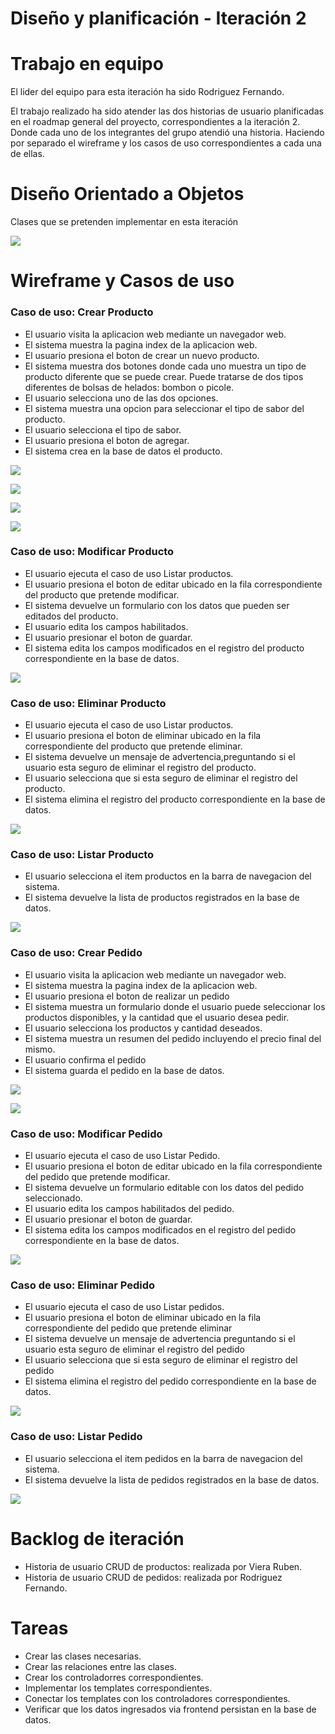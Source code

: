 # Diseño y planificación - Iteración 2

# Trabajo en equipo

El lider del equipo para esta iteración ha sido Rodriguez Fernando.

El trabajo realizado ha sido atender las dos historias de usuario planificadas en el roadmap general del proyecto, correspondientes a la iteración 2. Donde cada uno de los integrantes del grupo atendió una historia. Haciendo por separado el wireframe y los casos de uso correspondientes a cada una de ellas.
  
# Diseño Orientado a Objetos

Clases que se pretenden implementar en esta iteración

![](imagenes/iteracion2_dominio.png)

# Wireframe y Casos de uso

### Caso de uso: Crear Producto

 - El usuario visita la aplicacion web mediante un navegador web.
 - El sistema muestra la pagina index de la aplicacion web.
 - El usuario presiona el boton de crear un nuevo producto.
 - El sistema muestra dos botones donde cada uno muestra un tipo de producto diferente que se puede crear. Puede tratarse de dos tipos diferentes de bolsas de helados: bombon o picole.
 - El usuario selecciona uno de las dos opciones.
 - El sistema muestra una opcion para seleccionar el tipo de sabor del producto.
 - El usuario selecciona el tipo de sabor.
 - El usuario presiona el boton de agregar.
 - El sistema crea en la base de datos el producto.

![](imagenes/Pantalla-principal.png)

![](imagenes/Tipo-Producto.png)

![](imagenes/Creacion-de-Picoles.png)

![](imagenes/Creacion-de-Bombones.png)
  
### Caso de uso: Modificar Producto

- El usuario ejecuta el caso de uso Listar productos.
- El usuario presiona el boton de editar ubicado en la fila correspondiente del producto que pretende modificar.
- El sistema devuelve un formulario con los datos que pueden ser editados del producto.
- El usuario edita los campos habilitados.
- El usuario presionar el boton de guardar.
- El sistema edita los campos modificados en el registro del producto correspondiente en la base de datos.

![](imagenes/Modificar-productos.png)

### Caso de uso: Eliminar Producto

- El usuario ejecuta el caso de uso Listar productos.
- El usuario presiona el boton de eliminar ubicado en la fila correspondiente del producto que pretende eliminar.
- El sistema devuelve un mensaje de advertencia,preguntando si el usuario esta seguro de eliminar el registro del producto.
- El usuario selecciona que si esta seguro de eliminar el registro del producto.
- El sistema elimina el registro del producto correspondiente en la base de datos.
  
![](imagenes/Eliminar-Productos.png)

### Caso de uso: Listar Producto

- El usuario selecciona el item productos en la barra de navegacion del sistema.
- El sistema devuelve la lista de productos registrados en la base de datos.

![](imagenes/Listar-Productos.png)
  
### Caso de uso: Crear Pedido
 - El usuario visita la aplicacion web mediante un navegador web.
 - El sistema muestra la pagina index de la aplicacion web.
 - El usuario presiona el boton de realizar un pedido
 - El sistema muestra un formulario donde el usuario puede seleccionar los productos disponibles, y la cantidad que el usuario desea pedir.
 - El usuario selecciona los productos y cantidad deseados.
 - El sistema muestra un resumen del pedido incluyendo el precio final del mismo.
 - El usuario confirma el pedido
 - El sistema guarda el pedido en la base de datos.

![](imagenes/Creacion-de-pedidos.png)

![](imagenes/Confirmacion-de-pedidos.png)

### Caso de uso: Modificar Pedido
- El usuario ejecuta el caso de uso Listar Pedido.
- El usuario presiona el boton de editar ubicado en la fila correspondiente del pedido que pretende modificar.
- El sistema devuelve un formulario editable con los datos del pedido seleccionado.
- El usuario edita los campos habilitados del pedido.
- El usuario presionar el boton de guardar.
- El sistema edita los campos modificados en el registro del pedido correspondiente en la base de datos.

![](imagenes/Modificar-pedidos.png)
  
### Caso de uso: Eliminar Pedido
- El usuario ejecuta el caso de uso Listar pedidos.
- El usuario presiona el boton de eliminar ubicado en la fila correspondiente del pedido que pretende eliminar
- El sistema devuelve un mensaje de advertencia preguntando si el usuario esta seguro de eliminar el registro del pedido
- El usuario selecciona que si esta seguro de eliminar el registro del pedido
- El sistema elimina el registro del pedido correspondiente en la base de datos.

![](imagenes/Eliminar-pedidos.png)
  
### Caso de uso: Listar Pedido
- El usuario selecciona el item pedidos en la barra de navegacion del sistema.
- El sistema devuelve la lista de pedidos registrados en la base de datos.

![](imagenes/Listar-pedidos.png)

# Backlog de iteración

- Historia de usuario CRUD de productos: realizada por Viera Ruben.
- Historia de usuario CRUD de pedidos: realizada por Rodriguez Fernando.

# Tareas

- Crear las clases necesarias.
- Crear las relaciones entre las clases.
- Crear los controladorres correspondientes.
- Implementar los templates correspondientes.
- Conectar los templates con los controladores correspondientes.
- Verificar que los datos ingresados via frontend persistan en la base de datos.
